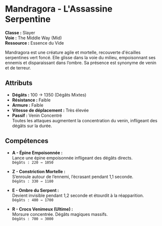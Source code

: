 # Mandragora - L'Assassine Serpentine

**Classe :** Slayer  
**Voie :** The Middle Way (Mid)  
**Ressource :** Essence du Vide  

Mandragora est une créature agile et mortelle, recouverte d'écailles serpentines vert foncé. Elle glisse dans la voie du milieu, empoisonnant ses ennemis et disparaissant dans l’ombre. Sa présence est synonyme de venin et de terreur.

## Attributs
- **Dégâts :** 100 → 1350 (Dégâts Mixtes)
- **Résistance :** Faible
- **Armure :** Faible
- **Vitesse de déplacement :** Très élevée
- **Passif :** Venin Concentré  
  Toutes les attaques augmentent la concentration du venin, infligeant des dégâts sur la durée.

## Compétences

- **A - Épine Empoisonnée :**  
  Lance une épine empoisonnée infligeant des dégâts directs.  
  `Dégâts : 220 → 1050`

- **Z - Constriction Mortelle :**  
  S’enroule autour de l’ennemi, l’écrasant pendant 1,1 seconde.  
  `Dégâts : 330 → 1180`

- **E - Ombre du Serpent :**  
  Devient invisible pendant 1,2 seconde et étourdit à la réapparition.  
  `Dégâts : 400 → 1700`

- **R - Crocs Venimeux (Ultime) :**  
  Morsure concentrée. Dégâts magiques massifs.  
  `Dégâts : 700 → 3000`
